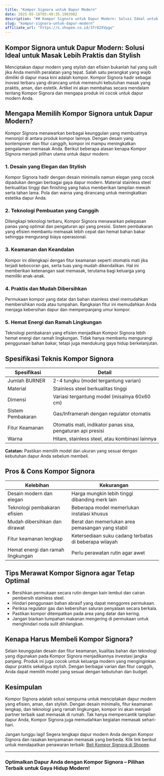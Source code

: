 ```yaml
---
title: "Kompor Signora untuk Dapur Modern"
date: 2025-05-16T05:49:35.190398Z
description: "## Kompor Signora untuk Dapur Modern: Solusi Ideal untuk Masak Lebih Praktis dan Stylish..."
slug: "kompor-signora-untuk-dapur-modern"
affiliate_url: "https://s.shopee.co.id/3fr62XVpgu"
---
```

## Kompor Signora untuk Dapur Modern: Solusi Ideal untuk Masak Lebih Praktis dan Stylish

Menciptakan dapur modern yang stylish dan efisien bukanlah hal yang sulit jika Anda memilih peralatan yang tepat. Salah satu perangkat yang wajib dimiliki di dapur masa kini adalah kompor. Kompor Signora hadir sebagai inovasi terbaru yang dirancang untuk memenuhi kebutuhan masak yang praktis, aman, dan estetik. Artikel ini akan membahas secara mendalam tentang Kompor Signora dan mengapa produk ini cocok untuk dapur modern Anda.

## Mengapa Memilih Kompor Signora untuk Dapur Modern?

Kompor Signora menawarkan berbagai keunggulan yang membuatnya menonjol di antara produk kompor lainnya. Dengan desain yang kontemporer dan fitur canggih, kompor ini mampu meningkatkan pengalaman memasak Anda. Berikut beberapa alasan kenapa Kompor Signora menjadi pilihan utama untuk dapur modern:

### 1. Desain yang Elegan dan Stylish

Kompor Signora hadir dengan desain minimalis namun elegan yang cocok dipadukan dengan berbagai gaya dapur modern. Material stainless steel berkualitas tinggi dan finishing yang halus memberikan tampilan mewah serta tahan lama. Pola dan warna yang dirancang untuk meningkatkan estetika dapur Anda.

### 2. Teknologi Pembuatan yang Canggih

Dilengkapi teknologi terbaru, Kompor Signora menawarkan pelepasan panas yang optimal dan pengaturan api yang presisi. Sistem pembakaran yang efisien membantu memasak lebih cepat dan hemat bahan bakar sehingga mengurangi biaya operasional.

### 3. Keamanan dan Keandalan

Kompor ini dilengkapi dengan fitur keamanan seperti otomatis mati jika terjadi kebocoran gas, serta tuas yang mudah dikendalikan. Hal ini memberikan ketenangan saat memasak, terutama bagi keluarga yang memiliki anak-anak.

### 4. Praktis dan Mudah Dibersihkan

Permukaan kompor yang datar dan bahan stainless steel memudahkan membersihkan noda atau tumpahan. Rangkaian fitur ini memudahkan Anda menjaga kebersihan dapur dan memperpanjang umur kompor.

### 5. Hemat Energi dan Ramah Lingkungan

Teknologi pembakaran yang efisien menjadikan Kompor Signora lebih hemat energi dan ramah lingkungan. Tidak hanya membantu mengurangi penggunaan bahan bakar, tetapi juga mendukung gaya hidup berkelanjutan.

## Spesifikasi Teknis Kompor Signora

| Spesifikasi | Detail |
|--------------|---------|
| Jumlah BURNER | 2-4 tungku (model tergantung varian) |
| Material | Stainless steel berkualitas tinggi |
| Dimensi | Variasi tergantung model (misalnya 60x60 cm) |
| Sistem Pembakaran | Gas/Inframerah dengan regulator otomatis |
| Fitur Keamanan | Otomatis mati, indikator panas sisa, pengaturan api presisi |
| Warna | Hitam, stainless steel, atau kombinasi lainnya |

**Catatan:** Pastikan memilih model dan ukuran yang sesuai dengan kebutuhan dapur Anda sebelum membeli.

## Pros & Cons Kompor Signora

| Kelebihan | Kekurangan |
|------------|--------------|
| Desain modern dan elegan | Harga mungkin lebih tinggi dibanding merk lain |
| Teknologi pembakaran efisien | Beberapa model memerlukan instalasi khusus |
| Mudah dibersihkan dan dirawat | Berat dan memerlukan area pemasangan yang stabil |
| Fitur keamanan lengkap | Ketersediaan suku cadang terbatas di beberapa wilayah |
| Hemat energi dan ramah lingkungan | Perlu perawatan rutin agar awet |

## Tips Merawat Kompor Signora agar Tetap Optimal

- Bersihkan permukaan secara rutin dengan kain lembut dan cairan pembersih stainless steel.
- Hindari penggunaan bahan abrasif yang dapat menggores permukaan.
- Periksa regulator gas dan kebersihan saluran penyalaan secara berkala.
- Pastikan kompor ditempatkan pada area yang datar dan kering.
- Jangan biarkan tumpahan makanan mengering di permukaan untuk menghindari noda sulit dihilangkan.

## Kenapa Harus Membeli Kompor Signora?

Selain keunggulan desain dan fitur keamanan, kualitas bahan dan teknologi yang digunakan pada Kompor Signora menjadikannya investasi jangka panjang. Produk ini juga cocok untuk keluarga modern yang menginginkan dapur praktis sekaligus stylish. Dengan berbagai varian dan fitur canggih, Anda dapat memilih model yang sesuai dengan kebutuhan dan budget.

## Kesimpulan

Kompor Signora adalah solusi sempurna untuk menciptakan dapur modern yang efisien, aman, dan stylish. Dengan desain minimalis, fitur keamanan lengkap, dan teknologi yang ramah lingkungan, kompor ini akan menjadi partner terbaik saat memasak di rumah. Tak hanya mempercantik tampilan dapur Anda, Kompor Signora juga memudahkan kegiatan memasak sehari-hari.

Jangan tunggu lagi! Segera lengkapi dapur modern Anda dengan Kompor Signora dan rasakan kenyamanan memasak yang berbeda. Klik link berikut untuk mendapatkan penawaran terbaik: [Beli Kompor Signora di Shopee](https://s.shopee.co.id/3fr62XVpgu).

---

### Optimalkan Dapur Anda dengan Kompor Signora – Pilihan Terbaik untuk Gaya Hidup Modern!